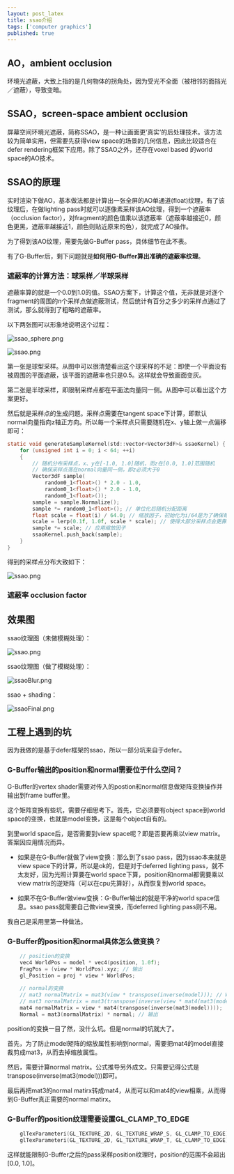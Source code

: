 ```yaml
---
layout: post_latex
title: ssao介绍
tags: ['computer graphics']
published: true
---
```


## AO，ambient occlusion

环境光遮蔽，大致上指的是几何物体的拐角处，因为受光不全面（被相邻的面挡光／遮蔽），导致变暗。

## SSAO，screen-space ambient occlusion

屏幕空间环境光遮蔽，简称SSAO，是一种让画面更‘真实’的后处理技术。该方法较为简单实用，但需要先获得view space的场景的几何信息，因此比较适合在defer rendering框架下应用。除了SSAO之外，还存在voxel based 的world space的AO技术。

<!--more-->

## SSAO的原理

实时渲染下做AO，基本做法都是计算出一张全屏的AO单通道(float)纹理，有了该纹理后，在做lighting pass时就可以逐像素采样该AO纹理，得到一个遮蔽率 （occlusion factor），对fragment的颜色值乘以该遮蔽率（遮蔽率越接近0，颜色更黑，遮蔽率越接近1，颜色则贴近原来的色），就完成了AO操作。

为了得到该AO纹理，需要先做G-Buffer pass，具体细节在此不表。

有了G-Buffer后，剩下问题就是**如何用G-Buffer算出准确的遮蔽率纹理**。

### 遮蔽率的计算方法：球采样／半球采样

遮蔽率算的就是一个0.0到1.0的值。SSAO方案下，计算这个值，无非就是对逐个fragment的周围的n个采样点做遮蔽测试，然后统计有百分之多少的采样点通过了测试，那么就得到了粗略的遮蔽率。

以下两张图可以形象地说明这个过程：

![ssao_sphere.png](../images/2017.10/ssao_sphere.png)

![ssao.png](../images/2017.10/ssao_hemisphere.png)

第一张是球型采样。从图中可以很清楚看出这个球采样的不足：即使一个平面没有被周围的平面遮蔽，该平面的遮蔽率也只是0.5。这样就会导致画面变灰。

第二张是半球采样，即限制采样点都在平面法向量同一侧。从图中可以看出这个方案更好。


然后就是采样点的生成问题。采样点需要在tangent space下计算，即默认normal向量指向z轴正方向。所以每一个采样点只需要随机在x、y轴上做一点偏移即可：

```c
static void generateSampleKernel(std::vector<Vector3dF>& ssaoKernel) {
    for (unsigned int i = 0; i < 64; ++i)
    {
        // 随机分布采样点，x、y在[-1.0, 1.0]随机，而z在[0.0, 1.0]范围随机
        // 确保采样点落在normal向量同一侧，即z必须大于0
        Vector3dF sample(
            random0_1<float>() * 2.0 - 1.0, 
            random0_1<float>() * 2.0 - 1.0, 
            random0_1<float>());
        sample = sample.Normalize();
        sample *= random0_1<float>(); // 单位化后随机分配距离 
        float scale = float(i) / 64.0; // 缩放因子，初始化为i/64是为了确保每一个点不会位置重复
        scale = lerp(0.1f, 1.0f, scale * scale); // 使得大部分采样点会更靠近原点
        sample *= scale; // 应用缩放因子
        ssaoKernel.push_back(sample);
    }
}
```

得到的采样点分布大致如下：

![ssao.png](../images/2017.10/ssao_kernel_weight.png)

### 遮蔽率 occlusion factor


## 效果图

ssao纹理图（未做模糊处理）：

![ssao.png](../images/2017.10/ssao.png)

ssao纹理图（做了模糊处理）：

![ssaoBlur.png](../images/2017.10/ssaoBlur.png)

ssao + shading：

![ssaoFinal.png](../images/2017.10/ssaoFinal.png)



## 工程上遇到的坑

因为我做的是基于defer框架的ssao，所以一部分坑来自于defer。

### G-Buffer输出的position和normal需要位于什么空间？

G-Buffer的vertex shader需要对传入的postion和normal信息做矩阵变换操作并输出到frame buffer里。

这个矩阵变换有些坑，需要仔细思考下。首先，它必须要有object space到world space的变换，也就是model变换，这是每个object自有的。

到里world space后，是否需要到view space呢？即是否要再乘以view matrix。答案因应用情况而异。
 
- 如果是在G-Buffer就做了view变换：那么到了ssao pass，因为ssao本来就是view space下的计算，所以是ok的，但是对于deferred lighting pass，就不太友好，因为光照计算要在world space下算，position和normal都需要乘以view matrix的逆矩阵（可以在cpu先算好），从而恢复到world space。

- 如果不在G-Buffer做view变换：G-Buffer输出的就是干净的world space信息。ssao pass就需要自己做view变换，而deferred lighting pass则不用。

我自己是采用里第一种做法。


### G-Buffer的position和normal具体怎么做变换？

```c
    // position的变换
	vec4 WorldPos = model * vec4(position, 1.0f);
	FragPos = (view * WorldPos).xyz; // 输出
    gl_Position = proj * view * WorldPos;
    
    // normal的变换
	// mat3 normalMatrix = mat3(view * transpose(inverse(model))); // Wrong!
	// mat3 normalMatrix = mat3(transpose(inverse(view * mat4(mat3(model))))); // not good
	mat4 normalMatrix = view * mat4(transpose(inverse(mat3(model))));
	Normal = mat3(normalMatrix) * normal; // 输出
```

position的变换一目了然，没什么坑。但是normal的坑就大了。

首先，为了防止model矩阵的缩放属性影响到normal，需要把mat4的model直接裁剪成mat3，从而去掉缩放属性。

然后，需要计算normal matrix。公式推导另外成文。只需要记得公式是transpose(inverse(mat3(model)))即可。

最后再把mat3的normal matirx转成mat4，从而可以和mat4的view相乘，从而得到G-Buffer真正需要的normal matirx。

### G-Buffer的position纹理需要设置GL_CLAMP_TO_EDGE

```c
	glTexParameteri(GL_TEXTURE_2D, GL_TEXTURE_WRAP_S, GL_CLAMP_TO_EDGE);
	glTexParameteri(GL_TEXTURE_2D, GL_TEXTURE_WRAP_T, GL_CLAMP_TO_EDGE);
```

这样就能限制G-Buffer之后的pass采样position纹理时，position的范围不会超出[0.0, 1.0]。